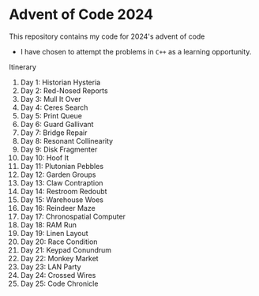  #  Advent of Code 2024

This repository contains my code for 2024's advent of code

 - I have chosen to attempt the problems in `C++` as a learning opportunity.

Itinerary

1. Day 1: Historian Hysteria
2. Day 2: Red-Nosed Reports
3. Day 3: Mull It Over
4. Day 4: Ceres Search
5. Day 5: Print Queue
6. Day 6: Guard Gallivant
7. Day 7: Bridge Repair
8. Day 8: Resonant Collinearity
9. Day 9: Disk Fragmenter
10. Day 10: Hoof It
11. Day 11: Plutonian Pebbles
12. Day 12: Garden Groups
13. Day 13: Claw Contraption
14. Day 14: Restroom Redoubt
15. Day 15: Warehouse Woes
16. Day 16: Reindeer Maze 
17. Day 17: Chronospatial Computer
18. Day 18: RAM Run
19. Day 19: Linen Layout
20. Day 20: Race Condition
21. Day 21: Keypad Conundrum
22. Day 22: Monkey Market
23. Day 23: LAN Party
24. Day 24: Crossed Wires
25. Day 25: Code Chronicle
